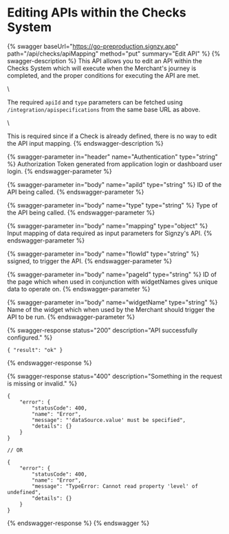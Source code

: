 # Editing APIs within the Checks System

{% swagger baseUrl="https://go-preproduction.signzy.app" path="/api/checks/apiMapping" method="put" summary="Edit API" %}
{% swagger-description %}
This API allows you to edit an API within the Checks System which will execute when the Merchant's journey is completed, and the proper conditions for executing the API are met.

\


The required `apiId` and `type` parameters can be fetched using `/integration/apispecifications` from the same base URL as above.

\


This is required since if a Check is already defined, there is no way to edit the API input mapping.
{% endswagger-description %}

{% swagger-parameter in="header" name="Authentication" type="string" %}
Authorization Token generated from application login or dashboard user login.
{% endswagger-parameter %}

{% swagger-parameter in="body" name="apiId" type="string" %}
ID of the API being called.
{% endswagger-parameter %}

{% swagger-parameter in="body" name="type" type="string" %}
Type of the API being called.
{% endswagger-parameter %}

{% swagger-parameter in="body" name="mapping" type="object" %}
Input mapping of data required as input parameters for Signzy's API.
{% endswagger-parameter %}

{% swagger-parameter in="body" name="flowId" type="string" %}
ssigned, to trigger the API.
{% endswagger-parameter %}

{% swagger-parameter in="body" name="pageId" type="string" %}
ID of the page which when used in conjunction with widgetNames gives unique data to operate on.
{% endswagger-parameter %}

{% swagger-parameter in="body" name="widgetName" type="string" %}
Name of the widget which when used by the Merchant should trigger the API to be run.
{% endswagger-parameter %}

{% swagger-response status="200" description="API successfully configured." %}
```
{ "result": "ok" }
```
{% endswagger-response %}

{% swagger-response status="400" description="Something in the request is missing or invalid." %}
```
{
    "error": {
        "statusCode": 400,
        "name": "Error",
        "message": "'dataSource.value' must be specified",
        "details": {}
    }
}

// OR

{
    "error": {
        "statusCode": 400,
        "name": "Error",
        "message": "TypeError: Cannot read property 'level' of undefined",
        "details": {}
    }
}
```
{% endswagger-response %}
{% endswagger %}

